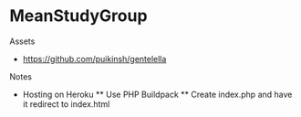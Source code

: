 # MeanStudyGroup

Assets 
* https://github.com/puikinsh/gentelella


Notes 
* Hosting on Heroku
** Use PHP Buildpack
** Create index.php and have it redirect to index.html
